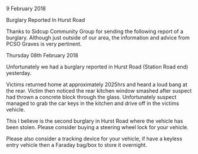9 February 2018

Burglary Reported In Hurst Road

Thanks to Sidcup Community Group for sending the following report of a burglary. Although just outside of our area, the information and advice from PCSO Graves is very pertinent.

Thursday 08th February 2018

Unfortunately we had a burglary reported in Hurst Road (Station Road end) yesterday.

Victims returned home at approximately 2025hrs and heard a loud bang at the rear. Victim then noticed the rear kitchen window smashed after suspect had thrown a concrete block through the glass. Unfortunately suspect managed to grab the car keys in the kitchen and drive off in the victims vehicle.

This I believe is the second burglary in Hurst Road where the vehicle has been stolen. Please consider buying a steering wheel lock for your vehicle.

Please also consider a tracking device for your vehicle, if have a keyless entry vehicle then a Faraday bag/box to store it overnight.
